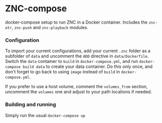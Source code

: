 ZNC-compose
===

docker-compose setup to run ZNC in a Docker container. Includes the `znc-otr`, `znc-push` and `znc-playback` modules.

### Configuration

To import your current configurations, add your current `.znc` folder as a subfolder of `data` and uncomment the `ADD` directive in `data/Dockerfile`. Switch the `data` container to `build` in `docker-compose.yml`, and run `docker-compose build data` to create your data container. Do this only once, and don't forget to go back to using `image` instead of `build` in `docker-compose.yml`.

If you prefer to use a host volume, comment the `volumes_from` section, uncomment the `volumes` one and adjust to your path locations if needed.

### Building and running

Simply run the usual `docker-compose up`
